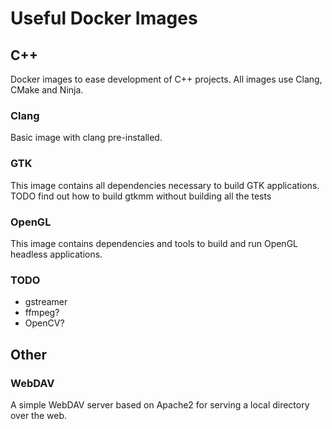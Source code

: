 # Useful Docker Images

## C++

Docker images to ease development of C++ projects.
All images use Clang, CMake and Ninja.

### Clang

Basic image with clang pre-installed.

### GTK

This image contains all dependencies necessary to build GTK applications.
TODO find out how to build gtkmm without building all the tests

### OpenGL

This image contains dependencies and tools to build and run OpenGL headless applications.

### TODO

- gstreamer
- ffmpeg?
- OpenCV?

## Other

### WebDAV

A simple WebDAV server based on Apache2 for serving a local directory over the web.
